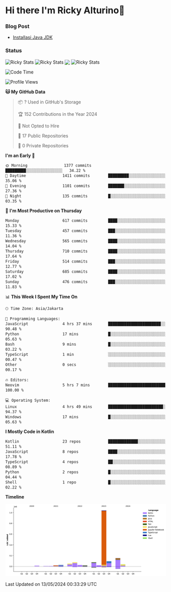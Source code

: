 # Hi there I'm Ricky Alturino👋

### Blog Post

<!-- BLOG-POST-LIST:START -->

- [Installasi Java JDK](https://onirutla.medium.com/installasi-java-jdk-ec701beeb5cb?source=rss-d9d81c918cc9------2)
<!-- BLOG-POST-LIST:END -->

### Status

<img align="center" alt="Ricky Stats" src="https://github-readme-stats.vercel.app/api?username=Alturino&theme=dark&show_icons=true&hide_border=false" />
<img align="center" alt="Ricky Stats" src="https://github-readme-stats.vercel.app/api/top-langs/?username=Alturino&theme=dark&show_icons=true&layout=compact"/>
<img align="center" width="640px" src="https://github-readme-stats.vercel.app/api/wakatime?username=Alturino&layout=compact&hide_border=true&theme=dark">
<img align="center" alt="Ricky Stats" src="https://leetcard.jacoblin.cool/onirutla?border=0&radius=20&ext=activity"/>

<!--START_SECTION:waka-->
![Code Time](http://img.shields.io/badge/Code%20Time-286%20hrs%2010%20mins-blue)

![Profile Views](http://img.shields.io/badge/Profile%20Views-0-blue)

**🐱 My GitHub Data** 

> 📦 ? Used in GitHub's Storage 
 > 
> 🏆 152 Contributions in the Year 2024
 > 
> 🚫 Not Opted to Hire
 > 
> 📜 17 Public Repositories 
 > 
> 🔑 0 Private Repositories 
 > 
**I'm an Early 🐤** 

```text
🌞 Morning                1377 commits        █████████░░░░░░░░░░░░░░░░   34.22 % 
🌆 Daytime                1411 commits        █████████░░░░░░░░░░░░░░░░   35.06 % 
🌃 Evening                1101 commits        ███████░░░░░░░░░░░░░░░░░░   27.36 % 
🌙 Night                  135 commits         █░░░░░░░░░░░░░░░░░░░░░░░░   03.35 % 
```
📅 **I'm Most Productive on Thursday** 

```text
Monday                   617 commits         ████░░░░░░░░░░░░░░░░░░░░░   15.33 % 
Tuesday                  457 commits         ███░░░░░░░░░░░░░░░░░░░░░░   11.36 % 
Wednesday                565 commits         ████░░░░░░░░░░░░░░░░░░░░░   14.04 % 
Thursday                 710 commits         ████░░░░░░░░░░░░░░░░░░░░░   17.64 % 
Friday                   514 commits         ███░░░░░░░░░░░░░░░░░░░░░░   12.77 % 
Saturday                 685 commits         ████░░░░░░░░░░░░░░░░░░░░░   17.02 % 
Sunday                   476 commits         ███░░░░░░░░░░░░░░░░░░░░░░   11.83 % 
```


📊 **This Week I Spent My Time On** 

```text
🕑︎ Time Zone: Asia/Jakarta

💬 Programming Languages: 
JavaScript               4 hrs 37 mins       ███████████████████████░░   90.48 % 
Python                   17 mins             █░░░░░░░░░░░░░░░░░░░░░░░░   05.63 % 
Bash                     9 mins              █░░░░░░░░░░░░░░░░░░░░░░░░   03.22 % 
TypeScript               1 min               ░░░░░░░░░░░░░░░░░░░░░░░░░   00.47 % 
Other                    0 secs              ░░░░░░░░░░░░░░░░░░░░░░░░░   00.17 % 

🔥 Editors: 
Neovim                   5 hrs 7 mins        █████████████████████████   100.00 % 

💻 Operating System: 
Linux                    4 hrs 49 mins       ████████████████████████░   94.37 % 
Windows                  17 mins             █░░░░░░░░░░░░░░░░░░░░░░░░   05.63 % 
```

**I Mostly Code in Kotlin** 

```text
Kotlin                   23 repos            █████████████░░░░░░░░░░░░   51.11 % 
JavaScript               8 repos             ████░░░░░░░░░░░░░░░░░░░░░   17.78 % 
TypeScript               4 repos             ██░░░░░░░░░░░░░░░░░░░░░░░   08.89 % 
Python                   2 repos             █░░░░░░░░░░░░░░░░░░░░░░░░   04.44 % 
Shell                    1 repo              █░░░░░░░░░░░░░░░░░░░░░░░░   02.22 % 
```



**Timeline**

![Lines of Code chart](https://raw.githubusercontent.com/Alturino/Alturino/main/assets/bar_graph.png)


 Last Updated on 13/05/2024 00:33:29 UTC
<!--END_SECTION:waka-->
